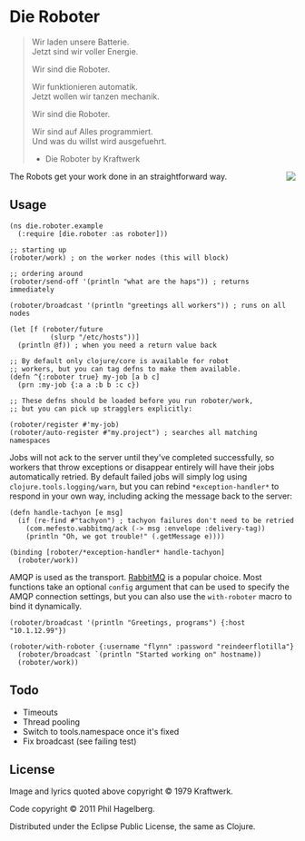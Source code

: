 # Die Roboter

> Wir laden unsere Batterie.  
> Jetzt sind wir voller Energie.
>
> Wir sind die Roboter.
>
> Wir funktionieren automatik.  
> Jetzt wollen wir tanzen mechanik.
>
> Wir sind die Roboter.
>
> Wir sind auf Alles programmiert.  
> Und was du willst wird ausgefuehrt.
> 
> - Die Roboter by Kraftwerk

<img src="http://technomancy.us/i/die_roboter.jpg" align="right" />

The Robots get your work done in an straightforward way.

## Usage

    (ns die.roboter.example
      (:require [die.roboter :as roboter]))
    
    ;; starting up
    (roboter/work) ; on the worker nodes (this will block)
    
    ;; ordering around
    (roboter/send-off '(println "what are the haps")) ; returns immediately

    (roboter/broadcast '(println "greetings all workers")) ; runs on all nodes

    (let [f (roboter/future
              (slurp "/etc/hosts"))]
      (println @f)) ; when you need a return value back

    ;; By default only clojure/core is available for robot
    ;; workers, but you can tag defns to make them available.
    (defn ^{:roboter true} my-job [a b c]
      (prn :my-job {:a a :b b :c c})

    ;; These defns should be loaded before you run roboter/work,
    ;; but you can pick up stragglers explicitly:
    
    (roboter/register #'my-job)
    (roboter/auto-register #"my.project") ; searches all matching namespaces

Jobs will not ack to the server until they've completed successfully,
so workers that throw exceptions or disappear entirely will have their
jobs automatically retried. By default failed jobs will simply log
using `clojure.tools.logging/warn`, but you can rebind
`*exception-handler*` to respond in your own way, including acking the
message back to the server:

    (defn handle-tachyon [e msg]
      (if (re-find #"tachyon") ; tachyon failures don't need to be retried
        (com.mefesto.wabbitmq/ack (-> msg :envelope :delivery-tag))
        (println "Oh, we got trouble!" (.getMessage e))))

    (binding [roboter/*exception-handler* handle-tachyon]
      (roboter/work))

AMQP is used as the transport. [RabbitMQ](http://rabbitmq.com) is a
popular choice. Most functions take an optional `config` argument that
can be used to specify the AMQP connection settings, but you can also
use the `with-roboter` macro to bind it dynamically.

    (roboter/broadcast '(println "Greetings, programs") {:host "10.1.12.99"})

    (roboter/with-roboter {:username "flynn" :password "reindeerflotilla"}
      (roboter/broadcast `(println "Started working on" hostname))
      (roboter/work))

## Todo

* Timeouts
* Thread pooling
* Switch to tools.namespace once it's fixed
* Fix broadcast (see failing test)

## License

Image and lyrics quoted above copyright © 1979 Kraftwerk.

Code copyright © 2011 Phil Hagelberg.

Distributed under the Eclipse Public License, the same as Clojure.
